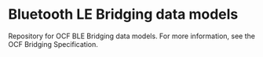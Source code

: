 # Bluetooth LE Bridging data models
Repository for OCF BLE Bridging data models.  For more information, see the OCF Bridging Specification.